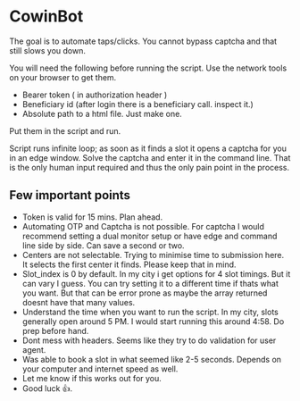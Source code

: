 # CowinBot
The goal is to automate taps/clicks. You cannot bypass captcha and that still slows you down. 

You will need the following before running the script. Use the network tools on your browser to get them. 

 - Bearer token ( in authorization header )
 - Beneficiary id (after login there is a beneficiary call. inspect it.)
 - Absolute path to a html file. Just make one. 

Put them in the script and run. 

Script runs infinite loop; as soon as it finds a slot it opens a captcha for you in an edge window. Solve the captcha and enter it in the command line. That is the only human input required and thus the only pain point in the process.

## Few important points

 - Token is valid for 15 mins. Plan ahead.
 - Automating OTP and Captcha is not possible. For captcha I would recommend setting a dual monitor setup or have edge and command line side by side. Can save a second or two. 
 - Centers are not selectable. Trying to minimise time to submission here. It selects the first center it finds. Please keep that in mind. 
 - Slot_index is 0 by default. In my city i get options for 4 slot timings. But it can vary I guess. You can try setting it to a different time if thats what you want. But that can be error prone as maybe the array returned doesnt have that many values.
 - Understand the time when you want to run the script. In my city, slots generally open around 5 PM. I would start running this around  4:58. Do prep before hand.
 - Dont mess with headers. Seems like they try to do validation for user agent. 
 - Was able to book a slot in what seemed like 2-5 seconds. Depends on your computer and internet speed as well.
 - Let me know if this works out for you.
 - Good luck 👍.
